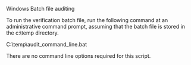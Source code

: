 Windows Batch file auditing


To run the verification batch file, run the following command at an administrative
command prompt, assuming that the batch file is stored in the c:\temp directory.

C:\temp\audit_command_line.bat

There are no command line options required for this script.


